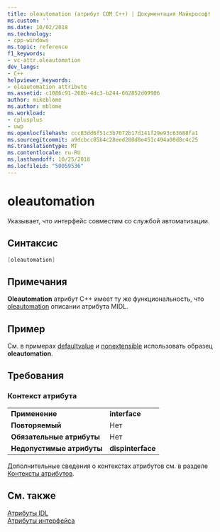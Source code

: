 ```yaml
---
title: oleautomation (атрибут COM C++) | Документация Майкрософт
ms.custom: ''
ms.date: 10/02/2018
ms.technology:
- cpp-windows
ms.topic: reference
f1_keywords:
- vc-attr.oleautomation
dev_langs:
- C++
helpviewer_keywords:
- oleautomation attribute
ms.assetid: c1086c91-260b-4dc3-b244-662852d09906
author: mikeblome
ms.author: mblome
ms.workload:
- cplusplus
- uwp
ms.openlocfilehash: ccc83dd6f51c3b7072b17d141f29e93c63688fa1
ms.sourcegitcommit: a9dcbcc85b4c28eed280d8e451c494a00d8c4c25
ms.translationtype: MT
ms.contentlocale: ru-RU
ms.lasthandoff: 10/25/2018
ms.locfileid: "50059536"
---
```

# <a name="oleautomation"></a>oleautomation

Указывает, что интерфейс совместим со службой автоматизации.

## <a name="syntax"></a>Синтаксис

```cpp
[oleautomation]
```

## <a name="remarks"></a>Примечания

**Oleautomation** атрибут C++ имеет ту же функциональность, что [oleautomation](/windows/desktop/Midl/oleautomation) описании атрибута MIDL.

## <a name="example"></a>Пример

См. в примерах [defaultvalue](defaultvalue.md) и [nonextensible](nonextensible.md) использовать образец **oleautomation**.

## <a name="requirements"></a>Требования

### <a name="attribute-context"></a>Контекст атрибута

|||
|-|-|
|**Применение**|**interface**|
|**Повторяемый**|Нет|
|**Обязательные атрибуты**|Нет|
|**Недопустимые атрибуты**|**dispinterface**|

Дополнительные сведения о контекстах атрибутов см. в разделе [Контексты атрибутов](cpp-attributes-com-net.md#contexts).

## <a name="see-also"></a>См. также

[Атрибуты IDL](idl-attributes.md)<br/>
[Атрибуты интерфейса](interface-attributes.md)
